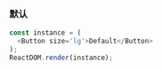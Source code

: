 ### 默认

<!--start-code-->
```js
const instance = (
  <Button size='lg'>Default</Button>
);
ReactDOM.render(instance);
```
<!--end-code-->